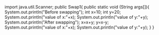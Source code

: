 import java.util.Scanner;
public Swap1{
 public static void (String args[]){
  System.out.println("Before swapping");
  int x=10;
  int y=20;
  System.out.println("value of x:"+x);
  System.out.println("value of y:"+y);
  System.out.println("After swapping");
  x=x+y;
  y=x-y;
  System.out.println("value of x:"+x);
  System.out.println("value of y:"+y);
  }
 }
